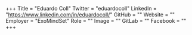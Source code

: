 +++
Title = "Eduardo Coll"
Twitter = "eduardocoll"
LinkedIn = "https://www.linkedin.com/in/eduardocoll/"
GitHub = ""
Website = ""
Employer = "ExoMindSet"
Role = ""
Image = ""
GitLab = ""
Facebook = ""
+++
